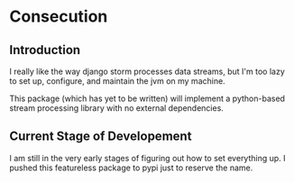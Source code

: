 Consecution
===

Introduction
---
I really like the way django storm processes data streams, but I'm too
lazy to set up, configure, and maintain the jvm on my machine.

This package (which has yet to be written) will implement a python-based
stream processing library with no external dependencies.


Current Stage of Developement
----
I am still in the very early stages of figuring out how to set everything
up.  I pushed this featureless package to pypi just to reserve the name.

